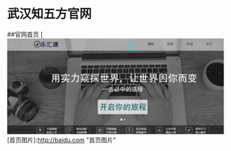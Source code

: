 # 武汉知五方官网
##官网首页
[![首页图片](https://github.com/jsonhui/images/blob/master/l1.png)
[首页图片]:http://baidu.com "首页图片"<br>
<!--##官网首页
![首页图片](https://github.com/jsonhui/images/blob/master/l1.png)<br>
##课程
![首页图片](https://github.com/jsonhui/images/blob/master/l2.png)<br>
##作品
![首页图片](https://github.com/jsonhui/images/blob/master/l3.png)<br>
-->
